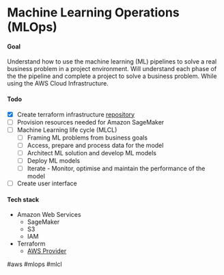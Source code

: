 # Machine Learning Operations (MLOps)

#### Goal

Understand how to use the machine learning (ML) pipelines to solve a real business problem in a project environment. Will understand each phase of the the pipeline and complete a project to solve a business problem. While using the AWS Cloud Infrastructure. 

#### Todo

- [x] Create terraform infrastructure [repository](https://github.com/kwame-mintah/terraform-aws-machine-learning-pipeline)
- [ ] Provision resources needed for Amazon SageMaker
- [ ] Machine Learning life cycle (MLCL)
	- [ ] Framing ML problems from business goals
	- [ ] Access, prepare and process data for the model
	- [ ] Architect ML solution and develop ML models
	- [ ] Deploy ML models
	- [ ] Iterate - Monitor, optimise and maintain the performance of the model
 - [ ] Create user interface
#### Tech stack

- Amazon Web Services
	- SageMaker
	- S3
	- IAM
- Terraform
	- [AWS Provider](https://registry.terraform.io/providers/hashicorp/aws/latest/docs)

#aws #mlops #mlcl